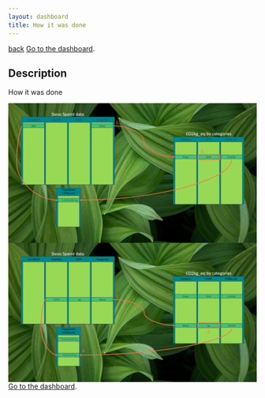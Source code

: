 ```yaml
---
layout: dashboard
title: How it was done
---
```


[back](./)
[Go to the dashboard](./another-page.html).

## Description

How it was done

<img src="/assets/img/description1.png"
     alt="Descritption image 1"
     style="float: left; margin-right: 10px;" />

<img src="/assets/img/description2.png"
     alt="Descritption image 1"
     style="float: left; margin-right: 10px;" />


[Go to the dashboard](./another-page.html).